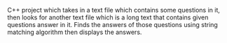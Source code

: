 C++ project which takes in a text file which contains some questions in it, then looks for another text file which is a long text that contains given questions answer in it. Finds the answers of those questions using string matching algorithm then displays the answers.
